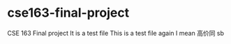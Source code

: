 # cse163-final-project
CSE 163 Final project
It is a test file
This is a test file again I mean 高价同 sb
